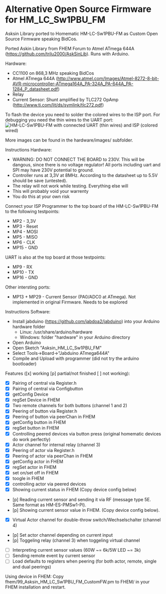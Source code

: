 Alternative Open Source Firmware for HM\_LC\_Sw1PBU\_FM
======================

Asksin Library ported to Homematic HM\-LC\-Sw1PBU\-FM as Custom Open Source Firmware speaking BidCos.

Ported Askin Library from FHEM Forum to Atmel ATmega 644A (https://github.com/trilu2000/AskSinLib). Runs with Arduino.

Hardware:
* CC1100 on 868,3 MHz speaking BidCos
* Atmel ATmega 644A (http://www.atmel.com/Images/Atmel-8272-8-bit-AVR-microcontroller-ATmega164A_PA-324A_PA-644A_PA-1284_P_datasheet.pdf)
* Relay
* Current Sensor: Shunt amplified by TLC272 OpAmp (http://www.ti.com/lit/ds/symlink/tlc272.pdf)

To flash the device you need to solder the colored wires to the ISP port. For debugging you need the thin wires to the UART port:
![](https://raw.github.com/jabdoa2/Asksin_HM_LC_Sw1PBU_FM/master/hardware/images/isp.jpg "HM-LC-Sw1PBU-FM with connected UART (thin wires) and ISP (colored wired)")

More images can be found in the hardware/images/ subfolder.

Instructions Hardware:
* WARNING: DO NOT CONNECT THE BOARD to 230V. This will be dangous, since there is no voltage regulator! All ports including uart and SPI may have 230V potential to ground.
* Controller runs at 3,3V at 8MHz. According to the datasheet up to 5.5V should be save (untested).
* The relay will not work while testing. Everything else will
* This will probably void your warrenty
* You do this at your own risk

Connect your ISP Programmer to the top board of the HM-LC-Sw1PBU-FM to the following testpoints:
* MP2 - 3,3V 
* MP3 - Reset
* MP4 - MOSI
* MP5 - MISO
* MP6 - CLK
* MP15 - GND

UART is also at the top board at those testpoints:
* MP9 - RX
* MP10 - TX
* MP16 - GND

Other intersting ports:
* MP13 + MP29 - Current Sensor (PA0/ADC0 at ATmega). Not implemented in original Firmware. Needs to be explored

Instructions Software:
* Install jabduino (https://github.com/jabdoa2/jabduino) into your Arduino hardware folder
    * Linux: /usr/share/arduino/hardware 
    * Windows: folder "hardware" in your Arduino directory
* Open Arduino
* Open Sketch "Asksin\_HM\_LC\_Sw1PBU\_FM"
* Select Tools->Board->"Jabduino ATmega644A"
* Compile and Upload with programmer (did not try the arduino bootloader)

Features ([x] working [p] partial/not finished [ ] not working):
- [x] Pairing of central via Register.h
- [x] Pairing of central via Configbutton
- [x] getConfig Device
- [x] regSet Device in FHEM
- [x] Two remote channels for both buttons (channel 1 and 2)
- [x] Peering of button via Register.h
- [x] Peering of button via peerChan in FHEM
- [x] getConfig button in FHEM
- [x] regSet button in FHEM
- [x] Controlling peered devices via button press (original homematic devices do work perfectly)
- [x] Actor channel for internal relay (channel 3)
- [x] Peering of actor via Register.h
- [x] Peering of actor via peerChan in FHEM
- [x] getConfig actor in FHEM
- [x] regSet actor in FHEM
- [x] set on/set off in FHEM
- [x] toogle in FHEM
- [x] controlling actor via peered devices
- [x] Showing current status in FHEM (Copy device config below)
- [p] Reading current sensor and sending it via RF (message type 5E. Same format as HM-ES-PMSw1-Pl).
- [p] Showing current sensor value in FHEM. (Copy device config below).
- [x] Virtual Actor channel for double-throw switch/Wechselschalter (channel 4)
- [p] Set actor channel depending on current input
- [p] Toggeling relay (channel 3) when toggeling virtual channel
- [ ] Interpreting current sensor values (60W ~= 6k/5W LED ~= 3k)
- [ ] Sending remote event by current sensor
- [ ] Load defaults to registers when peering (for both actor, remote, single and dual peerings)

Using device in FHEM:
Copy fhem/99_Asksin_HM_LC_Sw1PBU_FM_CustomFW.pm to FHEM/ in your FHEM installation and restart.


